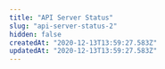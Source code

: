 ```yaml
---
title: "API Server Status"
slug: "api-server-status-2"
hidden: false
createdAt: "2020-12-13T13:59:27.583Z"
updatedAt: "2020-12-13T13:59:27.583Z"
---
```

